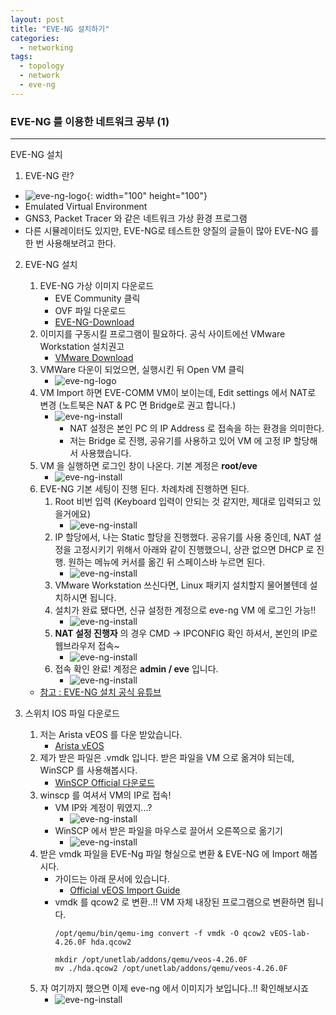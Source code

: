 ```yaml
---
layout: post
title: "EVE-NG 설치하기"
categories:
  - networking
tags:
  - topology
  - network
  - eve-ng
---
```


### EVE-NG 를 이용한 네트워크 공부 (1)

-----
EVE-NG 설치

1. EVE-NG 란?
  - ![eve-ng-logo](/image/eve-ng/eve-ng-logo.PNG){: width="100" height="100"}
  - Emulated Virtual Environment
  - GNS3, Packet Tracer 와 같은 네트워크 가상 환경 프로그램
  - 다른 시뮬레이터도 있지만, EVE-NG로 테스트한 양질의 글들이 많아 EVE-NG 를 한 번 사용해보려고 한다.

2. EVE-NG 설치  
    1. EVE-NG 가상 이미지 다운로드
        - EVE Community 클릭
        - OVF 파일 다운로드
        - [EVE-NG-Download](https://www.eve-ng.net/index.php/download/)
    2. 이미지를 구동시킬 프로그램이 필요하다. 공식 사이트에선 VMware Workstation 설치권고
        - [VMware Download](https://my.vmware.com/en/web/vmware/downloads/info/slug/desktop_end_user_computing/vmware_workstation_player/16_0)
    3. VMWare 다운이 되었으면, 실행시킨 뒤 Open VM 클릭
        - ![eve-ng-logo](/image/eve-ng/eve-install-00.PNG)
    4. VM Import 하면 EVE-COMM VM이 보이는데, Edit settings 에서 NAT로 변경 (노트북은 NAT & PC 면 Bridge로 권고 합니다.)
        - ![eve-ng-install](/image/eve-ng/eve-install-00_01.PNG)
            - NAT 설정은 본인 PC 의 IP Address 로 접속을 하는 환경을 의미한다.
            - 저는 Bridge 로 진행, 공유기를 사용하고 있어 VM 에 고정 IP 할당해서 사용했습니다.
    5. VM 을 실행하면 로그인 창이 나온다. 기본 계정은 **root/eve**
        - ![eve-ng-install](/image/eve-ng/eve-install-01.PNG)
    6. EVE-NG 기본 세팅이 진행 된다. 차례차례 진행하면 된다.
        1. Root 비번 입력 (Keyboard 입력이 안되는 것 같지만, 제대로 입력되고 있을거에요)
            - ![eve-ng-install](/image/eve-ng/eve-install-02.PNG)
        2. IP 할당에서, 나는 Static 할당을 진행했다. 공유기를 사용 중인데, NAT 설정을 고정시키기 위해서 아래와 같이 진행했으니, 상관 없으면 DHCP 로 진행. 원하는 메뉴에 커서를 옮긴 뒤 스페이스바 누르면 된다.
            - ![eve-ng-install](/image/eve-ng/eve-install-03.PNG)
        3. VMware Workstation 쓰신다면, Linux 패키지 설치할지 물어볼텐데 설치하시면 됩니다.
        4. 설치가 완료 됐다면, 신규 설정한 계정으로 eve-ng VM 에 로그인 가능!!
            - ![eve-ng-install](/image/eve-ng/eve-install-05.PNG)
        5. **NAT 설정 진행자** 의 경우 CMD -> IPCONFIG 확인 하셔서, 본인의 IP로 웹브라우저 접속~
            - ![eve-ng-install](/image/eve-ng/eve-install-04.PNG)
        6. 접속 확인 완료! 계정은 **admin / eve** 입니다.
            - ![eve-ng-install](/image/eve-ng/eve-install-06.PNG)
    - [참고 : EVE-NG 설치 공식 유튜브](https://www.youtube.com/watch?v=FDbgTlr-tnw)  

3. 스위치 IOS 파일 다운로드
    1. 저는 Arista vEOS 를 다운 받았습니다.
        - [Arista vEOS](https://www.arista.com/en/support/software-download)
    2. 제가 받은 파일은 .vmdk 입니다. 받은 파일을 VM 으로 옮겨야 되는데, WinSCP 를 사용해봅시다.
        - [WinSCP Official 다운로드](https://winscp.net/eng/download.php)
    3. winscp 를 여셔서 VM의 IP로 접속!
        - VM IP와 계정이 뭐였지...?
            - ![eve-ng-install](/image/eve-ng/eve-install-07.PNG)
        - WinSCP 에서 받은 파일을 마우스로 끌어서 오른쪽으로 옮기기
            - ![eve-ng-install](/image/eve-ng/eve-install-08.PNG)
    4. 받은 vmdk 파일을 EVE-Ng 파일 형실으로 변환 & EVE-NG 에 Import 해봅시다.
        - 가이드는 아래 문서에 있습니다.
            - [Official vEOS Import Guide](https://www.eve-ng.net/index.php/documentation/howtos/howto-add-arista-veos/)
        - vmdk 를 qcow2 로 변환..!! VM 자체 내장된 프로그램으로 변환하면 됩니다.
            ```
            /opt/qemu/bin/qemu-img convert -f vmdk -O qcow2 vEOS-lab-4.26.0F hda.qcow2
            
            mkdir /opt/unetlab/addons/qemu/veos-4.26.0F
            mv ./hda.qcow2 /opt/unetlab/addons/qemu/veos-4.26.0F
            ```
    5. 자 여기까지 했으면 이제 eve-ng 에서 이미지가 보입니다..!! 확인해보시죠
        - ![eve-ng-install](/image/eve-ng/eve-install-08.PNG)

